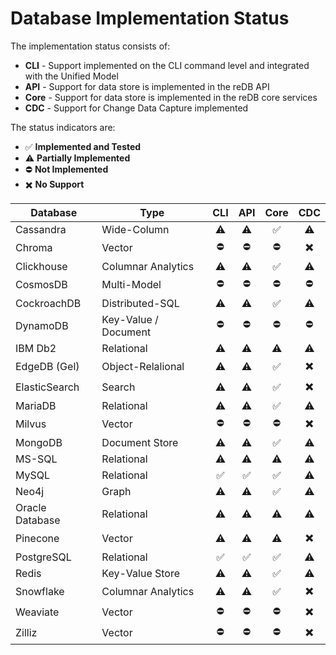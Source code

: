# Database Implementation Status

The implementation status consists of:
- **CLI** - Support implemented on the CLI command level and integrated with the Unified Model
- **API** - Support for data store is implemented in the reDB API
- **Core** - Support for data store is implemented in the reDB core services
- **CDC** - Support for Change Data Capture implemented

The status indicators are:
- ✅ **Implemented and Tested** 
- ⚠️ **Partially Implemented** 
- ⛔️ **Not Implemented** 
- ✖️ **No Support** 

| Database | Type | CLI | API | Core | CDC |
|----------|------|:---:|:---:|:----:|:---:|
| Cassandra | Wide-Column | ⚠️ | ⚠️ | ✅ | ⚠️ |
| Chroma | Vector | ⛔️ | ⛔️ | ⛔️ | ✖️ |
| Clickhouse | Columnar Analytics  | ⚠️ | ⚠️ | ✅ | ⚠️ |
| CosmosDB | Multi-Model | ⛔️ | ⛔️ | ⛔️ | ⛔️ |
| CockroachDB | Distributed-SQL | ⚠️ | ⚠️ | ✅ | ⚠️ |
| DynamoDB | Key-Value / Document | ⛔️ | ⛔️ | ⛔️ | ⛔️ |
| IBM Db2 | Relational | ⚠️ | ⚠️ | ⚠️ | ⚠️ |
| EdgeDB (Gel) | Object-Relalional | ⚠️ | ⚠️ | ✅ | ✖️ |
| ElasticSearch | Search | ⚠️ | ⚠️ | ✅ | ✖️ |
| MariaDB | Relational | ⚠️ | ⚠️ | ✅ | ⚠️ |
| Milvus | Vector | ⛔️ | ⛔️ | ⛔️ | ✖️ |
| MongoDB | Document Store | ⚠️ | ⚠️ | ✅ | ⚠️ |
| MS-SQL | Relational | ⚠️ | ⚠️ | ⚠️ | ⚠️ |
| MySQL | Relational | ✅ | ✅ | ✅ | ⚠️ |
| Neo4j | Graph | ⚠️ | ⚠️ | ✅ | ⚠️ |
| Oracle Database | Relational | ⚠️ | ⚠️ | ⚠️ | ⚠️ |
| Pinecone | Vector | ⚠️ | ⚠️ | ⚠️ | ✖️ |
| PostgreSQL | Relational | ✅ | ✅ | ✅ | ⚠️ |
| Redis | Key-Value Store | ⚠️ | ⚠️ | ✅ | ⚠️ |
| Snowflake | Columnar Analytics | ⚠️ | ⚠️ | ✅ | ✖️ |
| Weaviate | Vector | ⛔️ | ⛔️ | ⛔️ | ✖️ |
| Zilliz | Vector | ⛔️ | ⛔️ | ⛔️ | ✖️ |
